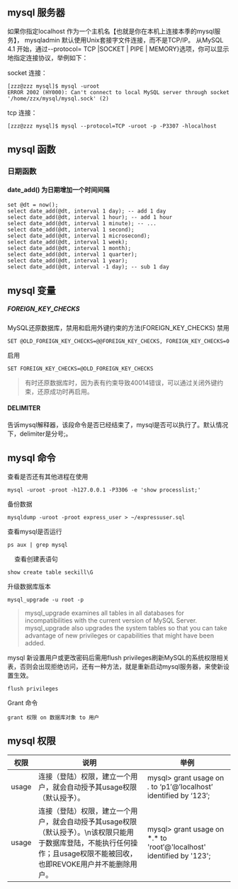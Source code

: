 
## mysql 服务器

如果你指定localhost 作为一个主机名【也就是你在本机上连接本季的mysql服务】， mysqladmin 默认使用Unix套接字文件连接，而不是TCP/IP。
从MySQL 4.1 开始，通过--protocol= TCP |SOCKET | PIPE | MEMORY}选项，你可以显示地指定连接协议，举例如下：

socket 连接：

    [zzz@zzz mysql]$ mysql -uroot
    ERROR 2002 (HY000): Can't connect to local MySQL server through socket
    '/home/zzx/mysql/mysql.sock' (2)

tcp 连接：

    [zzz@zzz mysql]$ mysql --protocol=TCP -uroot -p -P3307 -hlocalhost
    
## mysql 函数   
### 日期函数
#### date_add() 为日期增加一个时间间隔

    set @dt = now();
    select date_add(@dt, interval 1 day); -- add 1 day
    select date_add(@dt, interval 1 hour); -- add 1 hour
    select date_add(@dt, interval 1 minute); -- ...
    select date_add(@dt, interval 1 second);
    select date_add(@dt, interval 1 microsecond);
    select date_add(@dt, interval 1 week);
    select date_add(@dt, interval 1 month);
    select date_add(@dt, interval 1 quarter);
    select date_add(@dt, interval 1 year);
    select date_add(@dt, interval -1 day); -- sub 1 day


## mysql 变量
##### FOREIGN_KEY_CHECKS    
MySQL还原数据库，禁用和启用外键约束的方法(FOREIGN_KEY_CHECKS) 
禁用

    SET @OLD_FOREIGN_KEY_CHECKS=@@FOREIGN_KEY_CHECKS, FOREIGN_KEY_CHECKS=0
 
启用

    SET FOREIGN_KEY_CHECKS=@OLD_FOREIGN_KEY_CHECKS
> 有时还原数据库时，因为表有约束导致40014错误，可以通过关闭外键约束，还原成功时再启用。

#### DELIMITER
告诉mysql解释器，该段命令是否已经结束了，mysql是否可以执行了。默认情况下，delimiter是分号;。

## mysql 命令
查看是否还有其他进程在使用

    mysql -uroot -proot -h127.0.0.1 -P3306 -e 'show processlist;'

备份数据

    mysqldump -uroot -proot express_user > ~/expressuser.sql

查看mysql是否运行

    ps aux | grep mysql
    
查看创建表语句

    show create table seckill\G
    
升级数据库版本

    mysql_upgrade -u root -p  
> mysql_upgrade examines all tables in all databases for incompatibilities with the current version of MySQL Server. mysql_upgrade also upgrades the system tables so that you can take advantage of new privileges or capabilities that might have been added.  
  

mysql 新设置用户或更改密码后需用flush privileges刷新MySQL的系统权限相关表，否则会出现拒绝访问，还有一种方法，就是重新启动mysql服务器，来使新设置生效。

    flush privileges

Grant 命令

    grant 权限 on 数据库对象 to 用户

## mysql 权限
|权限	  |说明	  | 举例|
| --- | ------ | ----------------------- |
|usage| 连接（登陆）权限，建立一个用户，就会自动授予其usage权限（默认授予）。 |mysql> grant usage on *.* to ‘p1′@’localhost’ identified by ‘123′;|
|usage|	连接（登陆）权限，建立一个用户，就会自动授予其usage权限（默认授予）。\n该权限只能用于数据库登陆，不能执行任何操作；且usage权限不能被回收，也即REVOKE用户并不能删除用户。|	mysql>  grant usage on \*.\* to 'root′@'localhost' identified by '123';|


    
